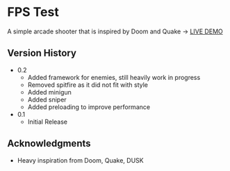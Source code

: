 # FPS Test

A simple arcade shooter that is inspired by Doom and Quake -> [LIVE DEMO](https://angelrealms.github.io/FPS-Test)

## Version History

* 0.2
    * Added framework for enemies, still heavily work in progress
    * Removed spitfire as it did not fit with style
    * Added minigun
    * Added sniper
    * Added preloading to improve performance
* 0.1
    * Initial Release

## Acknowledgments

* Heavy inspiration from Doom, Quake, DUSK
